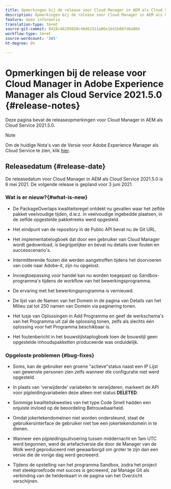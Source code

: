 ```yaml
---
title: Opmerkingen bij de release voor Cloud Manager in AEM als Cloud Service Release 2021.5.0
description: Opmerkingen bij de release voor Cloud Manager in AEM als Cloud Service Release 2021.5.0
feature: Geen informatie
translation-type: tm+mt
source-git-commit: 8428c46295020c40d62311a86e1691b08fd8a00d
workflow-type: tm+mt
source-wordcount: '385'
ht-degree: 0%

---
```



# Opmerkingen bij de release voor Cloud Manager in Adobe Experience Manager als Cloud Service 2021.5.0 {#release-notes}

Deze pagina bevat de releaseopmerkingen voor Cloud Manager in AEM als Cloud Service 2021.5.0.

>[!NOTE]
>Om de huidige Nota&#39;s van de Versie voor Adobe Experience Manager als Cloud Service te zien, klik [hier](https://experienceleague.adobe.com/docs/experience-manager-cloud-service/release-notes/release-notes/release-notes-current.html).

## Releasedatum {#release-date}

De releasedatum voor Cloud Manager in AEM als Cloud Service 2021.5.0 is 6 mei 2021.
De volgende release is gepland voor 3 juni 2021.

### Wat is er nieuw?{#what-is-new}

* De PackageOverlaps kwaliteitsregel ontdekt nu gevallen waar het zelfde pakket veelvoudige tijden, d.w.z. in veelvoudige ingebedde plaatsen, in de zelfde opgestelde pakketreeks werd opgesteld.

* Het eindpunt van de repository in de Public API bevat nu de Git URL.

* Het implementatielogboek dat door een gebruiker van Cloud Manager wordt gedownload, is begrijpelijker en bevat nu details over fouten en successcenario&#39;s.

* Intermitterende fouten die werden aangetroffen tijdens het doorvoeren van code naar Adobe-it, zijn nu opgelost.

* Invoegtoepassing voor handel kan nu worden toegepast op Sandbox-programma&#39;s tijdens de workflow van het bewerkingsprogramma.

* De ervaring met het bewerkingsprogramma is vernieuwd.

* De lijst van de Namen van het Domein in de pagina van Details van het Milieu zal tot 250 namen van Domein via paginering tonen.

* Het lusje van Oplossingen in Add Programma en geef de werkschema&#39;s van het Programma uit zal de oplossing tonen, zelfs als slechts één oplossing voor het Programma beschikbaar is.

* Het foutenbericht in het bouwstijlstaplogboek toen de bouwstijl geen opgestelde inhoudspakketten produceerde was onduidelijk.

### Opgeloste problemen {#bug-fixes}

* Soms, kan de gebruiker een groene &quot;actieve&quot;status naast een IP Lijst van gewenste personen zien zelfs wanneer die configuratie niet werd opgesteld.

* In plaats van &#39;verwijderde&#39; variabelen te verwijderen, markeert de API voor pijpleidingvariabelen deze alleen met status **DELETED**.

* Sommige kwaliteitskwesties van het type Code Smell hadden een onjuiste invloed op de beoordeling Betrouwbaarheid.

* Omdat jokertekendomeinen niet worden ondersteund, staat de gebruikersinterface de gebruiker niet toe een jokertekendomein in te dienen.

* Wanneer een pijpleidingsuitvoering tussen middernacht en 1am UTC werd begonnen, werd de artefactversie die door de Manager van de Wolk werd geproduceerd niet gewaarborgd om groter te zijn dan een versie die de vorige dag werd gecreeerd.

* Tijdens de opstelling van het programma Sandbox, zodra het project met steekproefcode met succes is gecreeerd, zal Manage Git als verbinding van de heldenkaart in de pagina van het Overzicht verschijnen.